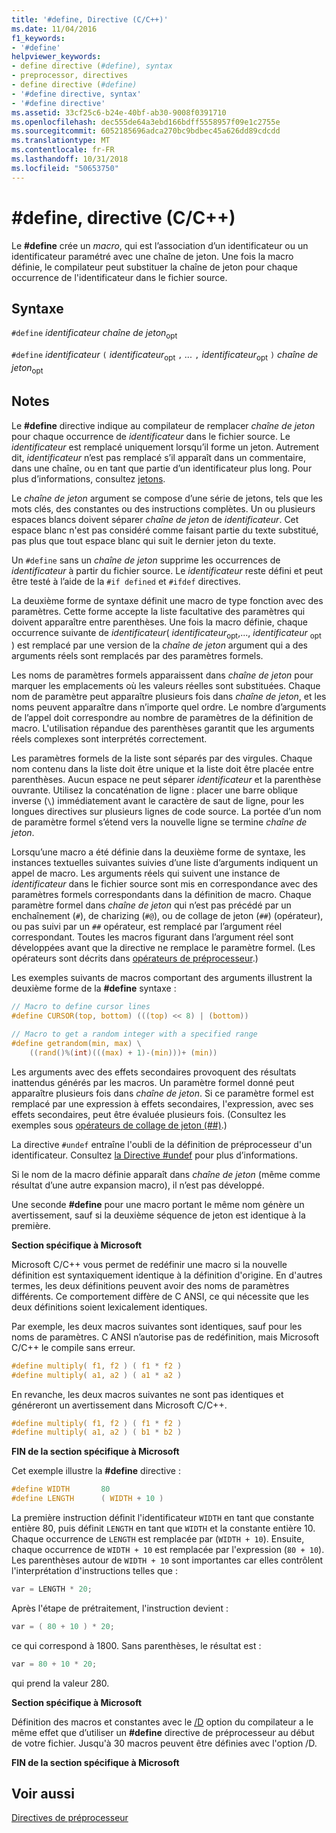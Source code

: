 ```yaml
---
title: '#define, Directive (C/C++)'
ms.date: 11/04/2016
f1_keywords:
- '#define'
helpviewer_keywords:
- define directive (#define), syntax
- preprocessor, directives
- define directive (#define)
- '#define directive, syntax'
- '#define directive'
ms.assetid: 33cf25c6-b24e-40bf-ab30-9008f0391710
ms.openlocfilehash: dec555de64a3ebd166bdff5558957f09e1c2755e
ms.sourcegitcommit: 6052185696adca270bc9bdbec45a626dd89cdcdd
ms.translationtype: MT
ms.contentlocale: fr-FR
ms.lasthandoff: 10/31/2018
ms.locfileid: "50653750"
---
```

# <a name="define-directive-cc"></a>#define, directive (C/C++)

Le **#define** crée un *macro*, qui est l’association d’un identificateur ou un identificateur paramétré avec une chaîne de jeton. Une fois la macro définie, le compilateur peut substituer la chaîne de jeton pour chaque occurrence de l'identificateur dans le fichier source.

## <a name="syntax"></a>Syntaxe

`#define` *identificateur* *chaîne de jeton*<sub>opt</sub>

`#define` *identificateur* `(` *identificateur*<sub>opt</sub> `,` *...*  `,` *identificateur*<sub>opt</sub> `)` *chaîne de jeton*<sub>opt</sub>

## <a name="remarks"></a>Notes

Le **#define** directive indique au compilateur de remplacer *chaîne de jeton* pour chaque occurrence de *identificateur* dans le fichier source. Le *identificateur* est remplacé uniquement lorsqu’il forme un jeton. Autrement dit, *identificateur* n’est pas remplacé s’il apparaît dans un commentaire, dans une chaîne, ou en tant que partie d’un identificateur plus long. Pour plus d’informations, consultez [jetons](../cpp/tokens-cpp.md).

Le *chaîne de jeton* argument se compose d’une série de jetons, tels que les mots clés, des constantes ou des instructions complètes. Un ou plusieurs espaces blancs doivent séparer *chaîne de jeton* de *identificateur*. Cet espace blanc n'est pas considéré comme faisant partie du texte substitué, pas plus que tout espace blanc qui suit le dernier jeton du texte.

Un `#define` sans un *chaîne de jeton* supprime les occurrences de *identificateur* à partir du fichier source. Le *identificateur* reste défini et peut être testé à l’aide de la `#if defined` et `#ifdef` directives.

La deuxième forme de syntaxe définit une macro de type fonction avec des paramètres. Cette forme accepte la liste facultative des paramètres qui doivent apparaître entre parenthèses. Une fois la macro définie, chaque occurrence suivante de *identificateur*( *identificateur*<sub>opt</sub>,..., *identificateur* <sub>opt</sub> ) est remplacé par une version de la *chaîne de jeton* argument qui a des arguments réels sont remplacés par des paramètres formels.

Les noms de paramètres formels apparaissent dans *chaîne de jeton* pour marquer les emplacements où les valeurs réelles sont substituées. Chaque nom de paramètre peut apparaître plusieurs fois dans *chaîne de jeton*, et les noms peuvent apparaître dans n’importe quel ordre. Le nombre d’arguments de l’appel doit correspondre au nombre de paramètres de la définition de macro. L'utilisation répandue des parenthèses garantit que les arguments réels complexes sont interprétés correctement.

Les paramètres formels de la liste sont séparés par des virgules. Chaque nom contenu dans la liste doit être unique et la liste doit être placée entre parenthèses. Aucun espace ne peut séparer *identificateur* et la parenthèse ouvrante. Utilisez la concaténation de ligne : placer une barre oblique inverse (`\`) immédiatement avant le caractère de saut de ligne, pour les longues directives sur plusieurs lignes de code source. La portée d’un nom de paramètre formel s’étend vers la nouvelle ligne se termine *chaîne de jeton*.

Lorsqu’une macro a été définie dans la deuxième forme de syntaxe, les instances textuelles suivantes suivies d’une liste d’arguments indiquent un appel de macro. Les arguments réels qui suivent une instance de *identificateur* dans le fichier source sont mis en correspondance avec des paramètres formels correspondants dans la définition de macro. Chaque paramètre formel dans *chaîne de jeton* qui n’est pas précédé par un enchaînement (`#`), de charizing (`#@`), ou de collage de jeton (`##`) (opérateur), ou pas suivi par un `##` opérateur, est remplacé par l’argument réel correspondant. Toutes les macros figurant dans l’argument réel sont développées avant que la directive ne remplace le paramètre formel. (Les opérateurs sont décrits dans [opérateurs de préprocesseur](../preprocessor/preprocessor-operators.md).)

Les exemples suivants de macros comportant des arguments illustrent la deuxième forme de la **#define** syntaxe :

```C
// Macro to define cursor lines
#define CURSOR(top, bottom) (((top) << 8) | (bottom))

// Macro to get a random integer with a specified range
#define getrandom(min, max) \
    ((rand()%(int)(((max) + 1)-(min)))+ (min))
```

Les arguments avec des effets secondaires provoquent des résultats inattendus générés par les macros. Un paramètre formel donné peut apparaître plusieurs fois dans *chaîne de jeton*. Si ce paramètre formel est remplacé par une expression à effets secondaires, l'expression, avec ses effets secondaires, peut être évaluée plusieurs fois. (Consultez les exemples sous [opérateurs de collage de jeton (##)](../preprocessor/token-pasting-operator-hash-hash.md).)

La directive `#undef` entraîne l'oubli de la définition de préprocesseur d'un identificateur. Consultez [la Directive #undef](../preprocessor/hash-undef-directive-c-cpp.md) pour plus d’informations.

Si le nom de la macro définie apparaît dans *chaîne de jeton* (même comme résultat d’une autre expansion macro), il n’est pas développé.

Une seconde **#define** pour une macro portant le même nom génère un avertissement, sauf si la deuxième séquence de jeton est identique à la première.

**Section spécifique à Microsoft**

Microsoft C/C++ vous permet de redéfinir une macro si la nouvelle définition est syntaxiquement identique à la définition d'origine. En d'autres termes, les deux définitions peuvent avoir des noms de paramètres différents. Ce comportement diffère de C ANSI, ce qui nécessite que les deux définitions soient lexicalement identiques.

Par exemple, les deux macros suivantes sont identiques, sauf pour les noms de paramètres. C ANSI n’autorise pas de redéfinition, mais Microsoft C/C++ le compile sans erreur.

```C
#define multiply( f1, f2 ) ( f1 * f2 )
#define multiply( a1, a2 ) ( a1 * a2 )
```

En revanche, les deux macros suivantes ne sont pas identiques et généreront un avertissement dans Microsoft C/C++.

```C
#define multiply( f1, f2 ) ( f1 * f2 )
#define multiply( a1, a2 ) ( b1 * b2 )
```

**FIN de la section spécifique à Microsoft**

Cet exemple illustre la **#define** directive :

```C
#define WIDTH       80
#define LENGTH      ( WIDTH + 10 )
```

La première instruction définit l'identificateur `WIDTH` en tant que constante entière 80, puis définit `LENGTH` en tant que `WIDTH` et la constante entière 10. Chaque occurrence de `LENGTH` est remplacée par (`WIDTH + 10`). Ensuite, chaque occurrence de `WIDTH + 10` est remplacée par l'expression (`80 + 10`). Les parenthèses autour de `WIDTH + 10` sont importantes car elles contrôlent l'interprétation d'instructions telles que :

```C
var = LENGTH * 20;
```

Après l'étape de prétraitement, l'instruction devient :

```C
var = ( 80 + 10 ) * 20;
```

ce qui correspond à 1800. Sans parenthèses, le résultat est :

```C
var = 80 + 10 * 20;
```

qui prend la valeur 280.

**Section spécifique à Microsoft**

Définition des macros et constantes avec le [/D](../build/reference/d-preprocessor-definitions.md) option du compilateur a le même effet que d’utiliser un **#define** directive de préprocesseur au début de votre fichier. Jusqu'à 30 macros peuvent être définies avec l'option /D.

**FIN de la section spécifique à Microsoft**

## <a name="see-also"></a>Voir aussi

[Directives de préprocesseur](../preprocessor/preprocessor-directives.md)